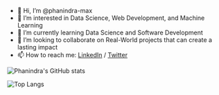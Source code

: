 - 👋 Hi, I’m @phanindra-max
- 👀 I’m interested in Data Science, Web Development, and Machine Learning
- 🌱 I’m currently learning Data Science and Software Development
- 💞️ I’m looking to collaborate on Real-World projects that can create a lasting impact 
- 📫 How to reach me: [LinkedIn](https://www.linkedin.com/in/phanindra-kumar-kalaga/) / [Twitter](https://twitter.com/phanindraMax)

<!-- [![wakatime](https://wakatime.com/badge/github/ishtiaqSamdani/DriveSales_-intern.svg)](https://wakatime.com/badge/github/ishtiaqSamdani/DriveSales_-intern) -->

 ![Phanindra's GitHub stats](https://github-readme-stats.vercel.app/api?username=phanindra-max&show_icons=true&theme=nightowl)

![Top Langs](https://github-readme-stats.vercel.app/api/top-langs/?username=phanindra-max)

<!-- ![Phanindra's wakatime stats](https://github-readme-stats.vercel.app/api/wakatime?username=phanindra_max) -->



<!---
phanindra-max/phanindra-max is a ✨ special ✨ repository because its `README.md` (this file) appears on your GitHub profile.
You can click the Preview link to take a look at your changes.
--->
